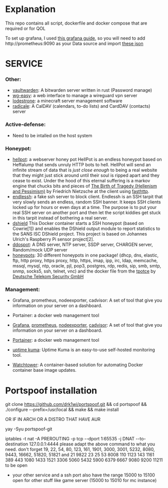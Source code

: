 # Explanation


This repo contains all script, dockerfile and docker compose that are required or for QOL

To set up grafana, I used [this grafana guide](https://github.com/DoTheEvo/selfhosted-apps-docker/tree/master/prometheus_grafana_loki),
so you will need to add http://prometheus:9090  as your Data source and import [these
json ](https://github.com/DoTheEvo/selfhosted-apps-docker/tree/master/prometheus_grafana_loki/dashboards)


# SERVICE


### Other:

- [vaultwarden](https://github.com/dani-garcia/vaultwarden): A bitwarden server written in rust (Password manage)
- [wg-easy](https://github.com/wg-easy/wg-easy): a web interface to manage a wireguard vpn server
- [lodestrone](https://github.com/Lodestone-Team/lodestone): a minecraft server management software
- [radicale](https://github.com/Kozea/Radicale): A CalDAV (calendars, to-do lists) and CardDAV (contacts) server

### Active-defense:

- Need to be intalled on the host system

### Honeypot:
  - [hellpot](https://github.com/yunginnanet/HellPot): a webserver honey pot
    HellPot is an endless honeypot based on Heffalump that sends unruly HTTP bots to hell.
    HellPot will send an infinite stream of data that is *just close enough* to being a real website that they might just stick around until their soul is ripped apart and they cease to exist.
    Under the hood of this eternal suffering is a markov engine that chucks bits and pieces of [The Birth of Tragedy (Hellenism and Pessimism)](https://www.gutenberg.org/files/51356/51356-h/51356-h.htm) by Friedrich Nietzsche at the client using [fasthttp](https://github.com/valyala/fasthttp).
  - [endlessh](https://github.com/skeeto/endlessh): a fake ssh server to block client.
    Endlessh is an SSH tarpit that very slowly sends an endless, random SSH banner. It keeps SSH clients locked up for hours or even days at a time. The purpose is to put your real SSH server on another port and then let the script kiddies get stuck in this tarpit instead of bothering a real server.
  - [dshield](https://github.com/xme/dshield-docker) This Docker container starts a SSH honeypot (based on Cowrie[1]) and enables the DShield output module to report statistics to the SANS ISC DShield project. This project is based on Johannes Ulrich's Raspberry Pi sensor project[2].
  - [ddospot](https://github.com/aelth/ddospot): A DNS server, NTP server, SSDP server, CHARGEN server, Random/mock UDP server
  - [honeypots](https://github.com/qeeqbox/honeypots): 30 different honeypots in one package! (dhcp, dns, elastic, ftp, http proxy, https proxy, http, https, imap, ipp, irc, ldap, memcache, mssql, mysql, ntp, oracle, pjl, pop3, postgres, rdp, redis, sip, smb, smtp, snmp, socks5, ssh, telnet, vnc)
    and the docker file from the [tpotce](https://github.com/telekom-security/tpotce) by [Deutsche Telekom Security GmbH](https://github.com/telekom-security)

### Management:
  - Grafana, prometheus, nodeexporter, cadvisor: A set of tool that give you information on your server on a dashboard.
  - Portainer: a docker web management tool

- [Grafana](https://grafana.com/), [prometheus](https://github.com/prometheus/prometheus),
  [nodeexporter](https://github.com/prometheus/node_exporter), [cadvisor](https://github.com/google/cadvisor): A set of
  tool that give you information on your server on a dashboard.
- [Portainer](https://www.portainer.io/): a docker web management tool
- [uptime kuma](https://github.com/louislam/uptime-kuma): Uptime Kuma is an easy-to-use self-hosted monitoring tool.
- [Watchtower](https://containrrr.dev/watchtower/): A container-based solution for automating Docker container base image updates.

# Portspoof installation


git clone https://github.com/drk1wi/portspoof.git 
&& cd portspoof 
&& ./configure --prefix=/usr/local 
&& make 
&& make install

 OR IF IN ARCH OR A DISTRO THAT HAVE AUR  

yay -Syu portspoof-git  

  iptables -t nat -A PREROUTING -p tcp --dport 1:65535  -j DNAT --to-destination 127.0.0.1:4444 
please adapt the above command to what you need. 
don't forget 19, 22, 54, 80, 123, 161, 1901, 3000, 3001, 5232, 8080, 9443, 16662, 51820, 51821 
and 21 9822 23 25 53 8008 110 1123 143 1161 389 443 1080 1433 1521 3306 5060 5432 5900 6379 6667 9080 9200 11211 to be open
+ your other service and a ssh port also have the range 15000 to 15100 open for other stuff like game server (15000 to 15010 for mc instance)




